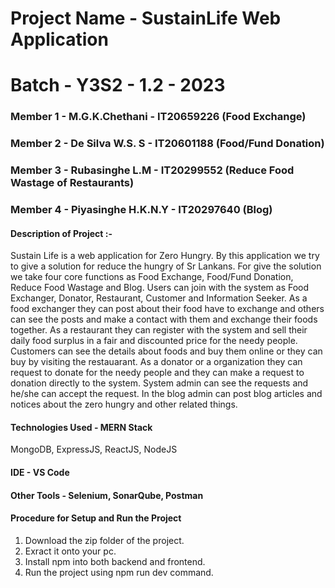 
# Project Name - **SustainLife Web Application**
# Batch - Y3S2 - 1.2 - 2023

### Member 1 -  M.G.K.Chethani - IT20659226 (Food Exchange)
### Member 2 - De Silva W.S. S - IT20601188 (Food/Fund Donation)
### Member 3 - Rubasinghe L.M - IT20299552 (Reduce Food Wastage of Restaurants)
### Member 4 - Piyasinghe H.K.N.Y - IT20297640 (Blog)


#### Description of Project :- 
Sustain Life is a web application for Zero Hungry. By this application we try to give a solution for reduce the hungry of Sr Lankans. For give the solution we take four core functions as Food Exchange, Food/Fund Donation, Reduce Food Wastage and Blog. Users can join with the system as Food Exchanger, Donator, Restaurant, Customer and Information Seeker. As a food exchanger they can post about their food have to exchange and others can see the posts and make a contact with them and exchange their foods together. 
As a restaurant they can register with the system and sell their daily food surplus in a fair and discounted price for the needy people. Customers can see the details about foods
and buy them online or they can buy by visiting the restauarant. As a donator or a organization they can request to donate for the needy people and they can make a request
to donation directly to the system. System admin can see the requests and he/she can accept the request. In the blog admin can post blog articles and notices about the zero hungry
and other related things.

#### Technologies Used - MERN Stack
MongoDB, ExpressJS, ReactJS, NodeJS

#### IDE - VS Code

#### Other Tools - Selenium, SonarQube, Postman

#### Procedure for Setup and Run the Project
  1. Download the zip folder of the project.
  2. Exract it onto your pc.
  3. Install npm into both backend and frontend.
  4. Run the project using npm run dev command.





